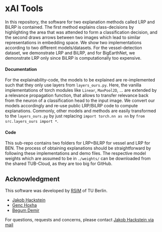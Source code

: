 # xAI Tools

In this repository, the software for two explanation methods called LRP and BiLRP is contained. The first method explains class-decisions by highlighting the area that was attended to form a classification decision, and the second draws arrows between two images which lead to similar representations in embedding space. We show two implementations according to two different models/datasets. For the vessel-detection dataset, we demonstrate LRP and BiLRP, and for BigEarthNet, we demonstrate LRP only since BiLRP is computationally too expensive. 

#### Documentation

For the explainability-code, the models to be explained are re-implemented such that they only use layers from `layers_ours.py`. Here, the vanilla implementations of torch modules like `Linear`, `MaxPool2D`, ... are extended by a relevance propagation function, that allows to transfer relevance back from the neuron of a classification head to the input image. We convert our models accordingly and re-use public LRP/BiLRP code to compute explanations. Commonly, other models and methods are easily transformed to the `layers_ours.py` by just replacing `import torch.nn as nn` by `from src.layers_ours import *`.

#### Code

This sub-repo contains two folders for LRP+BiLRP for vessel and LRP for BEN. The process of obtaining explanations should be straightforward by following these implementations and demo files. The respective model weights which are assumed to be in `./weights/` can be downloaded from the shared TUB-Cloud, as they are too big for GitHub.

## Acknowledgment

This software was developed by [RSiM](https://rsim.berlin/) of TU Berlin.

- [Jakob Hackstein](https://rsim.berlin/team/members/jakob-hackstein)
- [Genc Hoxha](https://rsim.berlin/team/members/genc-hoxha)
- [Begum Demir](https://rsim.berlin/team/members/begum-demir)

For questions, requests and concerns, please contact [Jakob Hackstein via mail](mailto:hackstein@tu-berlin.de)
